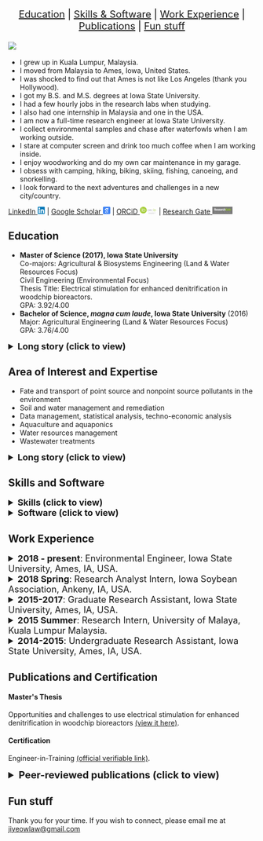 
<p style="font-size: 20px; color: black; text-align: center;">
  <a href="#education">Education</a> |
  <a href="#skills-and-software">Skills & Software</a> | 
  <a href="#work-experience">Work Experience</a> | 
  <a href="#publications-and-certifications">Publications</a> | 
  <a href="#fun-stuff">Fun stuff</a> 
</p>

<kbd>
 <img src="jy_pic.jpg" height="500" /> 
</kbd> <br>

- I grew up in Kuala Lumpur, Malaysia. <br>
- I moved from Malaysia to Ames, Iowa, United States. <br>
- I was shocked to find out that Ames is not like Los Angeles (thank you Hollywood). <br>
- I got my B.S. and M.S. degrees at Iowa State University. <br>
- I had a few hourly jobs in the research labs when studying. <br>
- I also had one internship in Malaysia and one in the USA. <br>
- I am now a full-time research engineer at Iowa State University. <br>
- I collect environmental samples and chase after waterfowls when I am working outside. <br>
- I stare at computer screen and drink too much coffee when I am working inside. <br>
- I enjoy woodworking and do my own car maintenance in my garage. <br>
- I obsess with camping, hiking, biking, skiing, fishing, canoeing, and snorkelling. <br>
- I look forward to the next adventures and challenges in a new city/country. <br>

<a href="https://www.linkedin.com/in/ji-yeow-law-eit-bb040b65/" target="_blank" rel="noopener noreferrer">LinkedIn <img src="linkedin-tb.png" height="15" /></a> |
<a href="https://scholar.google.com/citations?hl=en&user=WJfo4p8AAAAJ" target="_blank" rel="noopener noreferrer">Google Scholar <img src="scholar16-tb.png" height="15" /></a> |
<a href="https://orcid.org/0000-0003-0964-7487" target="_blank" rel="noopener noreferrer">ORCiD <img src="orcid-tb.png" height="15" /></a> |
<a href="https://www.researchgate.net/profile/Ji-Yeow-Law" target="_blank" rel="noopener noreferrer">Research Gate <img src="researchgate-tb.jpeg" height="15" /></a> 

## Education
- __Master of Science (2017), Iowa State University__ <br>
Co-majors: Agricultural & Biosystems Engineering (Land & Water Resources Focus) <br>
Civil Engineering (Environmental Focus) <br>
Thesis Title: Electrical stimulation for enhanced denitrification in woodchip bioreactors. <br>
GPA: 3.92/4.00 <br>
- __Bachelor of Science, _magna cum laude_, Iowa State University__ (2016) <br>
Major: Agricultural Engineering (Land & Water Resources Focus) <br>
GPA: 3.76/4.00 <br>

<details>
  <summary style="font-size: 18px;"><strong>Long story (click to view)</strong></summary>
   
  I received both my M.S. and B.S. degrees from Iowa State University (ISU). I began my undergraduate journey in Agricultural Engineering in 2013, focusing on Land & Water Resources Options. While I worked as an undergraduate research assistant (URA), I was fortunate to gain many hands-on experiences in various research projects. As I expressed my interest in pursuing my own research project, my supervisor (Dr. Michelle Soupir) encouraged and supported me to enroll in the concurrent program. This program allowed me to begin my first year of the M.S. program while completing the senior year of my B.S. degree in September 2015. Later, I graduated with a __B.S. degree in Agricultural Engineering _(magna cum laude)_ with an Agribusiness minor__ in May 2016. In July 2017, I received my __M.S. degree co-majoring in Agricultural & Biosystems Engineering and Civil Engineering__. 
   
 </details>

## Area of Interest and Expertise
- Fate and transport of point source and nonpoint source pollutants in the environment
- Soil and water management and remediation
- Data management, statistical analysis, techno-economic analysis
- Aquaculture and aquaponics
- Water resources management
- Wastewater treatments

<details>
  <summary style="font-size: 18px;"><strong>Long story (click to view)</strong></summary>

In Iowa, the primary water quality issues (e.g., nutrients, sediment, bacteria impairments) were contributed by intensive agricultural activities. Besides local water quality concerns, pollutant loading from Iowa also has impacted downstream communities environmentally and economically (i.e., the Gulf of Mexico). As an environmental research engineer, as well as a community member who enjoys water recreational activities, I am passionate about improving water quality through best management practices. <br> 

I am interested in environmental monitoring, which studies the fate and transport of point source (e.g., urban) and nonpoint source (e.g., agriculture) pollutants in the environment. Besides identifying the pollutant sources, I also provide strategies to manage or remediate land and water resources using the most cost-effective approaches. <br>

I enjoy a good mix of tasks in the lab, field, and office. In the lab, I design and conduct lab-scale studies that typically serve as proof-of-concept. In the field, I test and demonstrate the scalability and practicability of successful lab experiments. I also help nonprofit, state, and private agencies design and perform field monitoring. When needed, I also help clients to identify suitable best management practices that meet his/her/their soil and water quality goals, landscape characteristics, treatment time, and costs. Finally, in the office, I typically spend my time writing proposals, budgeting, prepare work plans/SOPs, data analysis (e.g., statistics), and writing technical reports and peer-reviewed articles. <br> 

Besides environmental monitoring/treatment in the agroecosystems, I also enjoy working on urban water resources management and treatment. I was first exposed to municipal wastewater treatment during my internship after completing my B.S. degree. During my M.S. program, I declared a co-major in Civil (Environmental focus) Engineering and have taken several urban stormwater and wastewater treatment courses. While I primarily work on agroecosystems projects, I occasionally keep myself updated with urban waste/wastewater management and treatment. <br>

Retiring as a fish farmer is my long-term goal, and I wish to apply my water quality expertise in sustainable aquaculture. Specifically, I aim to improve the production and cost efficiency of aquaculture using recirculating aquaculture systems and/or aquaponics (aquaculture + hydroponics).

</details>

## Skills and Software
<details>
  <summary style="font-size: 18px;"><strong>Skills (click to view)</strong></summary>
 
- Data management and analysis (e.g., statistics)
- Techno-economic analysis
- Computer aided drawing (CAD)
- Hydrology modeling and mapping
- Field survey (e.g., RTK GPS)
- Field sampling (soil and water)
- Field construction and instrumentation (automated water samplers, environmental sensors)
- Lab experimental design and instrumentation
- Project management
- Multilingual (English - primary, Mandarin, Malay)

</details>

<details>
  <summary style="font-size: 18px;"><strong>Software (click to view)</strong></summary>
 
- Data management and analysis
  - MS Excel (VBA programming to manage and analyze large datasets)
  - Python (to manage and analyze even larger datasets)
  - JMP (statistical software)
  - OriginLab (statistical and graphical software)
- CAD and modeling
  - AutoCAD
  - SolidWorks 
  - ArcGIS

</details>

## Work Experience
<details>
  <summary style="font-size: 18px;"><strong>2018 - present</strong>: Environmental Engineer, Iowa State University, Ames, IA, USA.</summary>

- description 1 <br>
- description 2

</details>

<details>
  <summary style="font-size: 18px;"><strong>2018 Spring</strong>: Research Analyst Intern, Iowa Soybean Association, Ankeny, IA, USA.</summary>

- description 1 <br>
- description 2

</details>

<details>
  <summary style="font-size: 18px;"><strong>2015-2017</strong>: Graduate Research Assistant, Iowa State University, Ames, IA, USA.</summary>

- description 1 <br>
- description 2

</details>

<details>
  <summary style="font-size: 18px;"><strong>2015 Summer</strong>: Research Intern, University of Malaya, Kuala Lumpur Malaysia.</summary>

- description 1 <br>
- description 2

</details>

<details>
  <summary style="font-size: 18px;"><strong>2014-2015</strong>: Undergraduate Research Assistant, Iowa State University, Ames, IA, USA.</summary>

- description 1 <br>
- description 2

</details>

## Publications and Certification
#### Master's Thesis
Opportunities and challenges to use electrical stimulation for enhanced denitrification in woodchip bioreactors <a href="https://doi.org/10.31274/etd-180810-5174" target="_blank" rel="noopener noreferrer">(view it here)</a>.

#### Certification
Engineer-in-Training <a href="https://account.ncees.org/rn/1653761-901097-c6e1990" target="_blank" rel="noopener noreferrer">(official verifiable link)</a>.

<details>
  <summary style="font-size: 20px;"><strong>Peer-reviewed publications (click to view)</strong></summary>
1) Impact of stacked conservation practices on phosphorus and sediment export at the catchment scale. <br>
2) Spatial and temporal distribution of E. coli contamination on three inland lake and recreational beach systems in the upper Midwestern United States. <br>
3) Long-term impact of poultry manure on crop yield, soil and water quality, and crop revenue. <br>
4) Exploring multiple operating scenarios to identify low-cost, high nitrate removal strategies for electrically-stimulated woodchip bioreactors. <br>
5) Impact of temperature and hydraulic retention time on pathogen and nutrient removal in woodchip bioreactors. <br>
6) Electrical stimulation for enhanced denitrification in woodchip bioreactors: Opportunities and challenges. <br>
7) Pilot-scale denitrification bioreactors for replicated field research. <br>
<br>
Please visit <a href="https://scholar.google.com/citations?hl=en&user=WJfo4p8AAAAJ" target="_blank" rel="noopener noreferrer">Google Scholar</a> for updated publications.

</details>

## Fun stuff


Thank you for your time. If you wish to connect, please email me at jiyeowlaw@gmail.com
